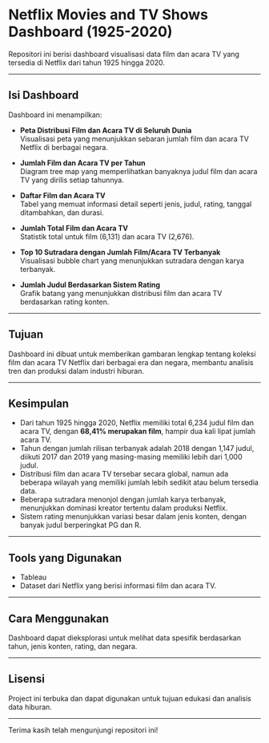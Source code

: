 # Netflix Movies and TV Shows Dashboard (1925-2020)

Repositori ini berisi dashboard visualisasi data film dan acara TV yang tersedia di Netflix dari tahun 1925 hingga 2020.

---

## Isi Dashboard

Dashboard ini menampilkan:

- **Peta Distribusi Film dan Acara TV di Seluruh Dunia**  
  Visualisasi peta yang menunjukkan sebaran jumlah film dan acara TV Netflix di berbagai negara.

- **Jumlah Film dan Acara TV per Tahun**  
  Diagram tree map yang memperlihatkan banyaknya judul film dan acara TV yang dirilis setiap tahunnya.

- **Daftar Film dan Acara TV**  
  Tabel yang memuat informasi detail seperti jenis, judul, rating, tanggal ditambahkan, dan durasi.

- **Jumlah Total Film dan Acara TV**  
  Statistik total untuk film (6,131) dan acara TV (2,676).

- **Top 10 Sutradara dengan Jumlah Film/Acara TV Terbanyak**  
  Visualisasi bubble chart yang menunjukkan sutradara dengan karya terbanyak.

- **Jumlah Judul Berdasarkan Sistem Rating**  
  Grafik batang yang menunjukkan distribusi film dan acara TV berdasarkan rating konten.

---

## Tujuan

Dashboard ini dibuat untuk memberikan gambaran lengkap tentang koleksi film dan acara TV Netflix dari berbagai era dan negara, membantu analisis tren dan produksi dalam industri hiburan.

---

## Kesimpulan

- Dari tahun 1925 hingga 2020, Netflix memiliki total 6,234 judul film dan acara TV, dengan **68,41% merupakan film**, hampir dua kali lipat jumlah acara TV.  
- Tahun dengan jumlah rilisan terbanyak adalah 2018 dengan 1,147 judul, diikuti 2017 dan 2019 yang masing-masing memiliki lebih dari 1,000 judul.  
- Distribusi film dan acara TV tersebar secara global, namun ada beberapa wilayah yang memiliki jumlah lebih sedikit atau belum tersedia data.  
- Beberapa sutradara menonjol dengan jumlah karya terbanyak, menunjukkan dominasi kreator tertentu dalam produksi Netflix.  
- Sistem rating menunjukkan variasi besar dalam jenis konten, dengan banyak judul berperingkat PG dan R.

---

## Tools yang Digunakan

- Tableau 
- Dataset dari Netflix yang berisi informasi film dan acara TV.

---

## Cara Menggunakan

Dashboard dapat dieksplorasi untuk melihat data spesifik berdasarkan tahun, jenis konten, rating, dan negara.

---

## Lisensi

Project ini terbuka dan dapat digunakan untuk tujuan edukasi dan analisis data hiburan.

---

Terima kasih telah mengunjungi repositori ini!
